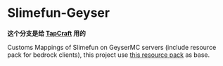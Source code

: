 # Slimefun-Geyser
**这个分支是给 [TapCraft](https://tapcraft.miri.site) 用的**

Customs Mappings of Slimefun on GeyserMC servers (include resource pack for bedrock clients), this project use [this resource pack](https://github.com/xMikux/Slimefun-Resourcepack) as base.